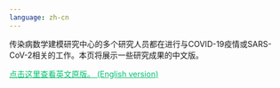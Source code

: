 ```yaml
---
language: zh-cn
---
```


传染病数学建模研究中心的多个研究人员都在进行与COVID-19疫情或SARS-CoV-2相关的工作。本页将展示一些研究成果的中文版。

<a style="color: #00BF6F;" href="/topics/covid19">点击这里查看英文原版。 (English version)</a>

